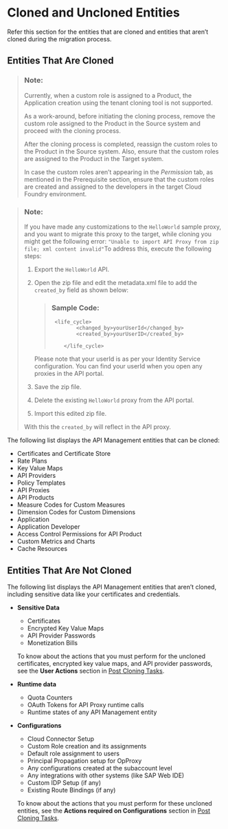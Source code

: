 <!-- loio8973ca041e8b41c495adc2a8708d1756 -->

# Cloned and Uncloned Entities

Refer this section for the entities that are cloned and entities that aren’t cloned during the migration process.



<a name="loio8973ca041e8b41c495adc2a8708d1756__section_svf_jld_2mb"/>

## Entities That Are Cloned

> ### Note:  
> Currently, when a custom role is assigned to a Product, the Application creation using the tenant cloning tool is not supported.
> 
> As a work-around, before initiating the cloning process, remove the custom role assigned to the Product in the Source system and proceed with the cloning process.
> 
> After the cloning process is completed, reassign the custom roles to the Product in the Source system. Also, ensure that the custom roles are assigned to the Product in the Target system.
> 
> In case the custom roles aren’t appearing in the *Permission* tab, as mentioned in the Prerequisite section, ensure that the custom roles are created and assigned to the developers in the target Cloud Foundry environment.

> ### Note:  
> If you have made any customizations to the `HelloWorld` sample proxy, and you want to migrate this proxy to the target, while cloning you might get the following error: `"Unable to import API Proxy from zip file; xml content invalid"`To address this, execute the following steps:
> 
> 1.  Export the `HelloWorld` API.
> 
> 2.  Open the zip file and edit the metadata.xml file to add the `created_by` field as shown below:
> 
>     > ### Sample Code:  
>     > ```
>     >  <life_cycle>
>     >         <changed_by>yourUserId</changed_by>
>     >         <created_by>yourUserID</created_by>
>     >         
>     >     </life_cycle>
>     > 
>     > ```
> 
>     Please note that your userId is as per your Identity Service configuration. You can find your userId when you open any proxies in the API portal.
> 
> 3.  Save the zip file.
> 
> 4.  Delete the existing `HelloWorld` proxy from the API portal.
> 
> 5.  Import this edited zip file.
> 
> 
> With this the `created_by` will reflect in the API proxy.

The following list displays the API Management entities that can be cloned:

-   Certificates and Certificate Store
-   Rate Plans
-   Key Value Maps
-   API Providers
-   Policy Templates
-   API Proxies
-   API Products
-   Measure Codes for Custom Measures
-   Dimension Codes for Custom Dimensions
-   Application
-   Application Developer
-   Access Control Permissions for API Product
-   Custom Metrics and Charts
-   Cache Resources




<a name="loio8973ca041e8b41c495adc2a8708d1756__section_bdp_cmd_2mb"/>

## Entities That Are Not Cloned

The following list displays the API Management entities that aren’t cloned, including sensitive data like your certificates and credentials.

-   **Sensitive Data**

    -   Certificates
    -   Encrypted Key Value Maps
    -   API Provider Passwords
    -   Monetization Bills

    To know about the actions that you must perform for the uncloned certificates, encrypted key value maps, and API provider passwords, see the **User Actions** section in [Post Cloning Tasks](post-cloning-tasks-116d82c.md).

-   **Runtime data**
    -   Quota Counters
    -   OAuth Tokens for API Proxy runtime calls
    -   Runtime states of any API Management entity

-   **Configurations**

    -   Cloud Connector Setup
    -   Custom Role creation and its assignments
    -   Default role assignment to users
    -   Principal Propagation setup for OpProxy
    -   Any configurations created at the subaccount level
    -   Any integrations with other systems \(like SAP Web IDE\)
    -   Custom IDP Setup \(if any\)
    -   Existing Route Bindings \(if any\)

    To know about the actions that you must perform for these uncloned entities, see the **Actions required on Configurations** section in [Post Cloning Tasks](post-cloning-tasks-116d82c.md).


